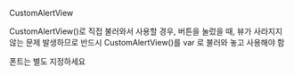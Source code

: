 CustomAlertView

CustomAlertView()로 직접 불러와서 사용할 경우, 버튼을 눌렀을 때, 뷰가 사라지지 않는 문제 발생하므로 
반드시 CustomAlertView()를 var 로 불러와 놓고 사용해야 함

폰트는 별도 지정하세요
